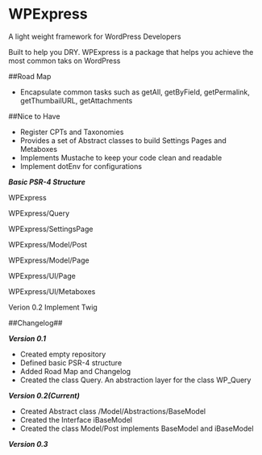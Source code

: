 # WPExpress
A light weight framework for WordPress Developers


Built to help you DRY. WPExpress is a package that helps you achieve the most common taks on WordPress

##Road Map



* Encapsulate common tasks such as getAll, getByField, getPermalink, getThumbailURL, getAttachments




##Nice to Have

* Register CPTs and Taxonomies
* Provides a set of Abstract classes to build Settings Pages and Metaboxes
* Implements Mustache to keep your code clean and readable
* Implement dotEnv for configurations

***Basic PSR-4 Structure***

  WPExpress
  
  WPExpress/Query
  
  WPExpress/SettingsPage
  
  WPExpress/Model/Post
  
  WPExpress/Model/Page
  
  WPExpress/UI/Page
  
  WPExpress/UI/Metaboxes

Verion 0.2 
Implement Twig


##Changelog##

***Version 0.1***

* Created empty repository
* Defined basic PSR-4 structure
* Added Road Map and Changelog
* Created the class Query. An abstraction layer for the class WP_Query

***Version 0.2(Current)***

* Created Abstract class /Model/Abstractions/BaseModel
* Created the Interface iBaseModel
* Created the class Model/Post implements BaseModel and iBaseModel

***Version 0.3***
